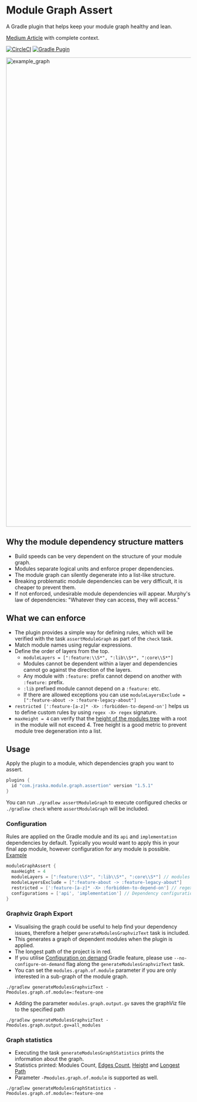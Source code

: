 # Module Graph Assert
A Gradle plugin that helps keep your module graph healthy and lean.

[Medium Article](https://proandroiddev.com/module-rules-protect-your-build-time-and-architecture-d1194c7cc6bc) with complete context.

[![CircleCI](https://circleci.com/gh/jraska/modules-graph-assert.svg?style=svg)](https://circleci.com/gh/jraska/modules-graph-assert)
[![Gradle Pugin](https://img.shields.io/badge/Gradle-Plugin-green)](https://plugins.gradle.org/plugin/com.jraska.module.graph.assertion)

<img width="1281" alt="example_graph" src="https://user-images.githubusercontent.com/6277721/70832705-18980e00-1df6-11ea-8b78-fc07ba570a2b.png">

## Why the module dependency structure matters
- Build speeds can be very dependent on the structure of your module graph.
- Modules separate logical units and enforce proper dependencies.
- The module graph can silently degenerate into a list-like structure.
- Breaking problematic module dependencies can be very difficult, it is cheaper to prevent them.
- If not enforced, undesirable module dependencies will appear. Murphy's law of dependencies: "Whatever they can access, they will access."

## What we can enforce
- The plugin provides a simple way for defining rules, which will be verified with the task `assertModuleGraph` as part of the `check` task.
- Match module names using regular expressions.
- Define the order of layers from the top.
  - `moduleLayers = [":feature:\\S*", ":lib\\S*", ":core\\S*"]`
  - Modules cannot be dependent within a layer and dependencies cannot go against the direction of the layers. 
  - Any module with `:feature:` prefix cannot depend on another with `:feature:` prefix. 
  - `:lib` prefixed module cannot depend on a `:feature:` etc. 
  - If there are allowed exceptions you can use `moduleLayersExclude = [":feature-about -> :feature-legacy-about"]`
- `restricted [':feature-[a-z]* -X> :forbidden-to-depend-on']` helps us to define custom rules by using `regex -X> regex` signature.
- `maxHeight = 4` can verify that the [height of the modules tree](https://stackoverflow.com/questions/2603692/what-is-the-difference-between-tree-depth-and-height) with a root in the module will not exceed 4. Tree height is a good metric to prevent module tree degeneration into a list. 

## Usage
Apply the plugin to a module, which dependencies graph you want to assert.
```groovy
plugins {
  id "com.jraska.module.graph.assertion" version "1.5.1"
}
```

You can run `./gradlew assertModuleGraph` to execute configured checks or `./gradlew check` where `assertModuleGraph` will be included.

### Configuration
Rules are applied on the Gradle module and its `api` and `implementation` dependencies by default. Typically you would want to apply this in your final app module, however configuration for any module is possible. [Example](https://github.com/jraska/github-client/blob/master/app/build.gradle#L141)

```groovy
moduleGraphAssert {
  maxHeight = 4
  moduleLayers = [":feature:\\S*", ":lib\\S*", ":core\\S*"] // modules prefixed with ":feature:" -> prefix ":lib:" -> prefix :core:
  moduleLayersExclude = [":feature-about -> :feature-legacy-about"]
  restricted = [':feature-[a-z]* -X> :forbidden-to-depend-on'] // regex to match module names
  configurations = ['api', 'implementation'] // Dependency configurations to look. ['api', 'implementation'] is the default
}
```

### Graphviz Graph Export
- Visualising the graph could be useful to help find your dependency issues, therefore a helper `generateModulesGraphvizText` task is included.
- This generates a graph of dependent modules when the plugin is applied.
- The longest path of the project is in red.
- If you utilise [Configuration on demand](https://docs.gradle.org/current/userguide/multi_project_builds.html#sec:configuration_on_demand) Gradle feature, please use `--no-configure-on-demand` flag along the `generateModulesGraphvizText` task.
- You can set the `modules.graph.of.module` parameter if you are only interested in a sub-graph of the module graph.
```
./gradlew generateModulesGraphvizText -Pmodules.graph.of.module=:feature-one
```
- Adding the parameter `modules.graph.output.gv` saves the graphViz file to the specified path
```
./gradlew generateModulesGraphvizText -Pmodules.graph.output.gv=all_modules
```

### Graph statistics
- Executing the task `generateModulesGraphStatistics` prints the information about the graph.
- Statistics printed: Modules Count, [Edges Count](https://en.wikipedia.org/wiki/Glossary_of_graph_theory_terms#edge), [Height](https://en.wikipedia.org/wiki/Glossary_of_graph_theory_terms#height) and [Longest Path](https://en.wikipedia.org/wiki/Longest_path_problem) 
- Parameter `-Pmodules.graph.of.module` is supported as well.
```
./gradlew generateModulesGraphStatistics -Pmodules.graph.of.module=:feature-one
```
